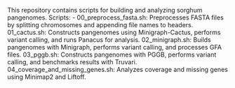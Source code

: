 This repository contains scripts for building and analyzing sorghum pangenomes. 
Scripts: - 
00_preprocess_fasta.sh: Preprocesses FASTA files by splitting chromosomes and appending file names to headers. 
01_cactus.sh: Constructs pangenomes using Minigraph-Cactus, performs variant calling, and runs Panacus for analysis. 
02_minigraph.sh: Builds pangenomes with Minigraph, performs variant calling, and processes GFA files. 
03_pggb.sh: Constructs pangenomes with PGGB, performs variant calling, and benchmarks results with Truvari.
04_coverage_and_missing_genes.sh: Analyzes coverage and missing genes using Minimap2 and Liftoff.
